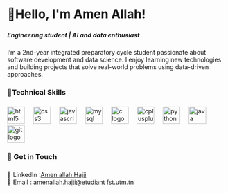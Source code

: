<h1 align="left">👋Hello, I'm Amen Allah!</h1>

###

<h5 align="left">Engineering student | AI and data enthusiast</h5>

###

<p align="left">I’m a 2nd-year integrated preparatory cycle student passionate about software development and data science. I enjoy learning new technologies and building projects that solve real-world problems using data-driven approaches.</p>

###

<h3 align="left">🚀Technical Skills</h3>

###

<div align="left">
  <img src="https://cdn.jsdelivr.net/gh/devicons/devicon/icons/html5/html5-original.svg" height="40" alt="html5 logo"  />
  <img width="12" />
  <img src="https://cdn.jsdelivr.net/gh/devicons/devicon/icons/css3/css3-original.svg" height="40" alt="css3 logo"  />
  <img width="12" />
  <img src="https://cdn.jsdelivr.net/gh/devicons/devicon/icons/javascript/javascript-original.svg" height="40" alt="javascript logo"  />
  <img width="12" />
  <img src="https://cdn.jsdelivr.net/gh/devicons/devicon/icons/mysql/mysql-original.svg" height="40" alt="mysql logo"  />
  <img width="12" />
  <img src="https://cdn.jsdelivr.net/gh/devicons/devicon/icons/c/c-original.svg" height="40" alt="c logo"  />
  <img width="12" />
  <img src="https://cdn.jsdelivr.net/gh/devicons/devicon/icons/cplusplus/cplusplus-original.svg" height="40" alt="cplusplus logo"  />
  <img width="12" />
  <img src="https://cdn.jsdelivr.net/gh/devicons/devicon/icons/python/python-original.svg" height="40" alt="python logo"  />
  <img width="12" />
  <img src="https://cdn.jsdelivr.net/gh/devicons/devicon/icons/java/java-original.svg" height="40" alt="java logo"  />
  <img width="12" />
  <img src="https://cdn.jsdelivr.net/gh/devicons/devicon/icons/git/git-original.svg" height="40" alt="git logo"  />
</div>

###

<h3 align="left">📢 Get in Touch</h3>

###

<p align="left">💼 LinkedIn :<a href="https://www.linkedin.com/in/amen-allah-hajji-4367242aa/">Amen allah Hajji</a><br>📧 Email : <a href="mailto:amenallah.hajji@etudiant-fst.utm.tn">amenallah.hajji@etudiant fst.utm.tn</a></p>

###
